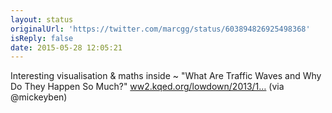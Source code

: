 ```yaml
---
layout: status
originalUrl: 'https://twitter.com/marcgg/status/603894826925498368'
isReply: false
date: 2015-05-28 12:05:21
---
```


Interesting visualisation &amp; maths inside ~ "What Are Traffic Waves and Why Do They Happen So Much?" [ww2.kqed.org/lowdown/2013/1…](http://ww2.kqed.org/lowdown/2013/11/12/traffic-waves/) (via @mickeyben)
